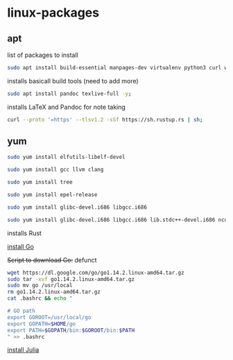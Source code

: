 # linux-packages

## apt

list of packages to install

```bash
sudo apt install build-essential manpages-dev virtualenv python3 curl wget vim llvm clang -y;
```

installs basicall build tools (need to add more)

```bash
sudo apt install pandoc texlive-full -y;
```

installs LaTeX and Pandoc for note taking

```bash
curl --proto '=https' --tlsv1.2 -sSf https://sh.rustup.rs | sh;
```

## yum

```bash
sudo yum install elfutils-libelf-devel
```

```bash
sudo yum install gcc llvm clang
```

```bash
sudo yum install tree
```

```bash
sudo yum install epel-release
```

```bash
sudo yum install glibc-devel.i686 libgcc.i686
```

```bash
sudo yum install glibc-devel.i686 libgcc.i686 lib.stdc++-devel.i686 ncurses-devel.i686
```

installs Rust

[install Go](https://medium.com/@benzbraunstein/how-to-install-and-setup-golang-development-under-wsl-2-4b8ca7720374)

~~Script to download Go:~~ defunct

```bash
wget https://dl.google.com/go/go1.14.2.linux-amd64.tar.gz
sudo tar -xvf go1.14.2.linux-amd64.tar.gz
sudo mv go /usr/local
rm go1.14.2.linux-amd64.tar.gz
cat .bashrc && echo "

# GO path
export GOROOT=/usr/local/go
export GOPATH=$HOME/go
export PATH=$GOPATH/bin:$GOROOT/bin:$PATH
" >> .bashrc
```

[install Julia](https://julialang.org/downloads/platform/#linux_and_freebsd)
